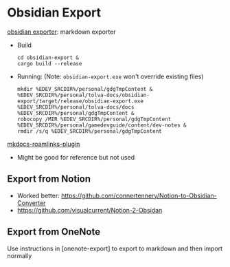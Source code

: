 # Obsidian Export

[obsidian exporter](https://github.com/ikrima/obsidian-export): markdown exporter

- Build
  ```batch
  cd obsidian-export &
  cargo build --release
  ```
- Running: (Note: `obsidian-export.exe` won't override existing files)
  ```batch
  mkdir %EDEV_SRCDIR%/personal/gdgTmpContent &
  %EDEV_SRCDIR%/personal/tolva-docs/obsidian-export/target/release/obsidian-export.exe %EDEV_SRCDIR%/personal/tolva-docs/docs %EDEV_SRCDIR%/personal/gdgTmpContent &
  robocopy /MIR %EDEV_SRCDIR%/personal/gdgTmpContent %EDEV_SRCDIR%/personal/gamedevguide/content/dev-notes &
  rmdir /s/q %EDEV_SRCDIR%/personal/gdgTmpContent
  ```

[mkdocs-roamlinks-plugin](https://github.com/Jackiexiao/mkdocs-roamlinks-plugin)

- Might be good for reference but not used

## Export from Notion

- Worked better: <https://github.com/connertennery/Notion-to-Obsidian-Converter>
- <https://github.com/visualcurrent/Notion-2-Obsidan>

## Export from OneNote

Use instructions in [onenote-export] to export to markdown and then import normally
